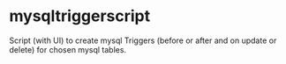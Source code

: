 mysqltriggerscript
==================

Script (with UI) to create mysql Triggers (before or after and on update or delete) for chosen mysql tables.

